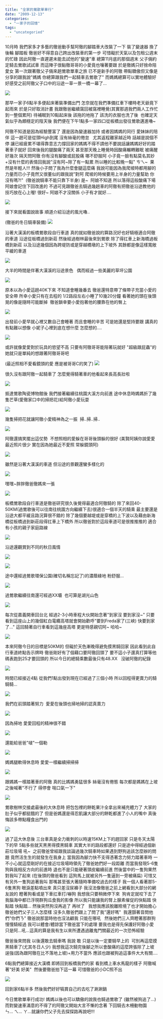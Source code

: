```yaml
---
title: "全家的鶯歌單車行"
date: "2009-12-13"
categories: 
  - "一家子的回憶"
tags: 
  - "uncategoried"
---
```


10月時 我們家多才多藝的徹爸動手幫阿徹的腳踏車大改裝了一下 裝了變速器 換了後輪 腳踏板 徹爸好不得意自己跨出改裝車的第一步 可惜礙於天氣以及包租公週末的忙碌 因此阿徹一直遲遲未能去試他的"變速"車 總算11月底的那個週末 父子倆約定騎去鶯歌試試車 而這陣子很黏徹哥哥的小愛竟也嚷著要跟 於是徹媽只好捨命陪愛女 第一次跟著徹父子倆來趟鶯歌單車之旅 已不是新手的阿徹 帶點驕傲但又像是分享的跟我說"媽媽 你總算跟我們一起騎車去鶯歌了" 而媽媽總算可以實地體驗好好感受之前阿徹父子口中的沿途一草一景一橋一幕了...

![](images/4145860934_537db1262a.jpg)

那早一家子6點半多便起床著裝準備出門 怎奈就在我們準備扛車下樓時老天爺竟下起雨來 於是只好取消計畫 我跟徹爸繼續窩回被窩裡睡覺(其實那週我們兩人工作忙到一整個累阿) 待補眠到10點起床後 該拖的地拖了 該洗的衣服也洗了後  也確定天氣似乎為頗穩定的陰天後 我們便在下午1點多一家四口從板橋出發往鶯歌邁進嚕~

阿徹不知道是因為經驗豐富了 還是因為變速器加持 或者因媽媽的同行 愛妹妹的陪伴 這一趟可是從頭High到尾 沒有絲毫的倦怠   尤其返程離家越近時 話越是說個不停 讓已經疲累不堪得靠意志力撐回家的媽媽不得不請他不要說話讓媽媽好好的踏著車子就好 回來後我的腿酸痛了兩天 甚至那天晚上睡覺時因酸痛輾轉難眠 被痛醒好幾次 隔天問阿徹 你有沒有腳酸或屁股痛 哪不舒服阿 小子竟一臉有點莫名其妙+沒有什麼的表情回我說"沒有阿~除了有一點累 所以睡的比較晚一點" ㄘㄟ~  果然是年輕人!!! 然後小子問了我為什麼會腿這麼痛 我說可能因為我爬坡時都用腳的力量而已小子竟然又很董似的跟我說"對阿 爬坡的時候要用上半身的力量幫助 你沒有嗎?!"  (徹爸說騎車不能只靠下半身) 是~  阿娘不知道 所以落得這般酸痛下場  阿娘會記住下回改進的 不過可見跟徹爸去騎過幾趟車的阿徹有把徹爸沿途教他的技巧放在心上喔! 很好~ 阿娘不才沒關係 小子有才就好....

![](images/4145105133_00bbcabc95.jpg)

接下來就看圖說故事 順道介紹沿途的風光嚕..

(徹爸的冬日騎車裝備) ![](images/4145864778_f018f3534b.jpg)

沿著大漢溪的板橋鶯歌段自行車道 真的就如徹爸說的算路況好也好騎極適合阿徹的車道 沿途從板橋過到新莊 然後經過樹林最後來到鶯歌 除了得扛車上新海橋過板橋到新莊 以及沿途幾個因為跨堤防或是穿越橋墩的上下坡外 其餘都是像這樣寬敞 平緩的車道

![](images/4145864442_afe273f372.jpg)

大半的時間是伴著大漢溪的沿途景色   偶而經過一些美麗的草坪公園

![](images/4145863524_591830d8e9.jpg)

原本以為小愛這趟40K下來 不知道會睡幾番去 徹爸還特意帶了條帶子充當小愛的安全帶 所幸小愛只有在去程的 1/2路段左右小睡了10幾20分鐘 看著她的頭在後頭晃的像是隨時可能斷掉  徹爸鎖幸要小愛抱著他的腰靠在他的臀上

![](images/4145864086_7dd36084bc.jpg)

出發前小愛早就心裡又數自己會睡著 而且會睡的辛苦 可是她還是堅持要跟 講真的有點難以想像 小妮子心裡到底在想什麼 怎麼想的....

![](images/4145102475_30064911b1.jpg)

或許就像愛愛對於玩具的慾望不高 只要有阿徹哥哥能陪著玩就好 "超級跟屁蟲"的她就只是單純的想跟著阿徹哥哥吧

(最近照相不愛看鏡頭的愛 應是被哥哥C的笑了) ![](images/4145102225_070a51fd26.jpg)

很久沒有跟阿徹一起騎車了 怎麼覺得騎著車的他看起來長高長壯啦

![](images/4145861588_958102d542.jpg)

抵達鶯歌陶瓷博物館後 我們接著繼續往桃園大溪方向前進 途中休息時媽媽折了幾隻芒草(愛徹家口中的掃把花)給阿徹小愛玩耍

![](images/4145100129_5764351be8.jpg)

幾隻掃把花就讓阿徹小愛精神為之一振  掃..掃..掃..

![](images/4145099835_334a0a42e1.jpg)

阿徹還搞笑擺出這仗勢  不想照相的愛躲在哥哥後頭躲的很好 (美賢阿姨你說愛愛最近照片很少 實在因為她最近不愛照 常躲鏡頭阿)

![](images/4145858910_83bddcd365.jpg)

雖然是沿著大漢溪的車道 但沿途的景觀還蠻多樣化的

![](images/4145859564_cd9014c096.jpg)

嘿嘿~胖胖徹爸徹媽來一張

![](images/4145859278_4a6db71a91.jpg)

板橋鶯歌段自行車道是徹爸研究很久後覺得最適合阿徹騎的 除了來回40-50KM(過鶯歌後可以往南往桃園方向繼續下去)很適合一個半天的騎乘 最主要還是沿途大都平緩且路況算很不錯的 除了幾個要越堤或是穿橋的上下波以及藉由新海橋從板橋過到新莊段得扛車上下橋外 所以徹爸對於這段車道可是很推推推的 適合有小孩的親子家庭路線

![](images/4145862764_8b93b3754e.jpg)

沿途還觀賞到不同的秋日風情

![](images/4145098627_5a2e43a373.jpg)

![](images/4145095279_1809dac2ff.jpg)

途中還經過鶯歌環保公園(確切名稱忘記了)的濃蔭綠地 粉舒服...

![](images/4145093669_2efaf4f834.jpg)

過鶯歌繼續往南還可經過XX壩  也可算是湖光山色

![](images/4145097197_0334198883.jpg)

每次從嘉義開車回台北 經過2-3小時車程大伙開始念著"到家沒 要到家沒~" 只要看到這座山上的幾個紅白電纜高塔就會開始歡呼"要到Freda家了(三峽) 快要到家了..." 這回騎著自行車看到這幾座高塔 更是特感親切阿~ 哈哈~

![](images/4145855542_a52a40bdbd.jpg)

本來阿徹今日的目標是50KM的 但礙於天色漸晚得避免摸黑騎回家 因此看到此自行車道終點告示牌時 徹爸剛好有了個藉口要阿徹回頭了 要不這小子還真打算等他碼表跑到25才要回頭的 所以今日的總騎乘數最後只有48.XX   沒破阿徹的紀錄

![](images/4145098347_4ef7bbee45.jpg)

時間已經接近4點 從我們1點出發到現在已經過了三個小時 所以回程得更賣力的騎騎騎...

![](images/4145857402_c50d8227bb.jpg)

我們在前頭踏著努力  愛愛在後頭也掃地掃的認真賣力

![](images/4145852304_1c0e23ef9f.jpg)

因為掃地 愛愛回程的精神很不錯

![](images/4145855938_a2d79b493b.jpg)

還能給爸爸"啵"一個勒

![](images/4145851788_0c68f17814.jpg)

媽媽腿軟得休息時 愛愛一樣繼續掃掃掃

![](images/4145090033_61bde2cdf3.jpg)

跟媽媽一樣踏著車的阿徹 真的比媽媽勇猛很多 絲毫沒有倦態 每次都是媽媽在上坡之後喊著"不行了 得停會 喘口氣一下"

![](images/4145090575_2e94b46c25.jpg)

鶯歌樹林交接處最後的大休息時 把包包裡的餅乾果汁全拿出來補充體力了 大家的肚子似乎都挺餓的了 但是爸媽還是得忍飢讓大部分的餅乾都進了小人的嘴中 真後悔該多帶點糧食出門的

![](images/4145849546_86d20be984.jpg)

過了這大休息後 三台車真是全力衝刺的以時速15KM上下的趕回家 只是冬天太陽下的早 5點多些就天黑黑得摸黑騎車 其實大半的路段都還好 只是途中得經過個新莊垃圾場 吼~  之前徹爸曾經跟我談論過幾次騎車時如果遇到野狗追該怎麼辦的問題 竟然活生生的就發生在我身上 當我因為腳力快不支得憑著念力努力踏著車時 一不小心就這麼剛好的在接近垃圾場時領先了徹爸她們好一段距離 而當我發現5-6隻狗與我相反方向的前進時 退也不是只能硬著頭皮繼續前進 然後當中的一隻狗果然對我叫了起來 (在後頭的徹爸看到 這狗馬上就被另外一隻逼到一旁被痛扁) 可惜又有另外一隻狗追著我叫 那嘴甚至張大著隨時準備咬過去的樣子 我一個人看著那5-6隻黑狗 眼淚差點噴出來 真只差沒尿褲子 我沒法像徹爸之前上網看到大部分的網友說的 瞪著狗看或是下車扛車打/嚇狗 我想我只要稍微停下來  狗肯定就咬下去了 我腦海中都已浮現群狗瓜食我的影像 所以我只能讓我的腎上腺素催促的快點踏 快點踏 快點踏... 然後突然狗沒再追了 再吠了   我想我應該脫離險境了也才開始擔心徹爸她們父子三人怎麼樣 沒多久徹爸們跟上了問了我"還好嗎"  我還顫著音問他們"你們ㄋ" 徹爸說那當時他也沒法顧我 只能在哪吼   然後她們三人齊瞪著那群狗慢慢騎經過 我可以體會/體諒當下徹爸當下的處理 要我也是得先保護好阿徹小愛 只是阿...吼...這真的算是我有生以來所遭遇過離鬼門關最近的一次恐怖經驗

徹爸後來問我 以後還敢去騎車嗎 我說 敢 只是以後一定要騎早上的  可別再這麼摸黑騎車了(尤其冬日人少) 我想我這次騎完後腳之所以會酸痛的這麼誇張除了上坡逞強(因為跟阿徹在比不落地上坡)+用力不當外 應該也跟被狗追這事件大大有關....

6點我們總算接近大漢橋 即將回到板橋我們的家 看到橋上車水馬龍的樣子 阿徹喊著"好美 好美"  然後要徹爸拍下這一幕 可惜徹爸的小DC照不出

![](images/4145089101_d8edc42730.jpg)

回到家6點半多 然後我們好好犒賞自己的去吃了涮涮鍋

今日鶯歌單車行成功! 媽媽以後也可以驕傲的說我也騎過鶯歌了 (雖然被狗追了...) 而對變速車滿意的不得了的阿徹又開始大言不慚的念著 下回騎去木柵動物園 ㄣ... ㄟ... ㄚ...就讓你們父子先去探探路再說吧!!!
